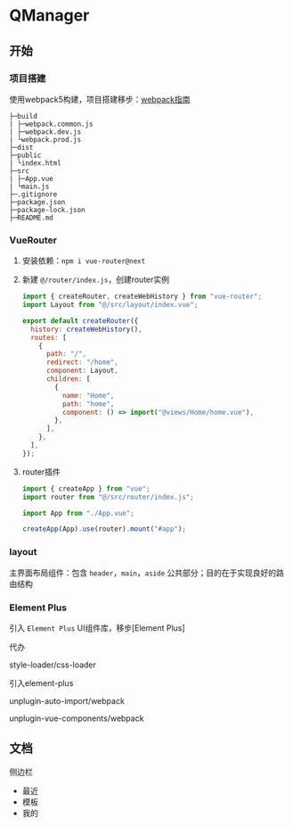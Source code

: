 # QManager

## 开始

### 项目搭建

使用webpack5构建，项目搭建移步：[webpack指南](https://kid-1912.github.io/2022/07/18/webpack%E6%8C%87%E5%8D%97/)

```
├─build
| ├─webpack.common.js
| ├─webpack.dev.js
| └webpack.prod.js
├─dist
├─public
| └index.html
├─src
| ├─App.vue
| └main.js
├─.gitignore
├─package.json
├─package-lock.json
├─README.md
```

### VueRouter

1. 安装依赖：`npm i vue-router@next`

2. 新建 `@/router/index.js`，创建router实例
   
   ```js
   import { createRouter, createWebHistory } from "vue-router";
   import Layout from "@/src/layout/index.vue";
   
   export default createRouter({
     history: createWebHistory(),
     routes: [
       {
         path: "/",
         redirect: "/home",
         component: Layout,
         children: [
           {
             name: "Home",
             path: "home",
             component: () => import("@views/Home/home.vue"),
           },
         ],
       },
     ],
   });
   ```

3. router插件
   
   ```js
   import { createApp } from "vue";
   import router from "@/src/router/index.js";
   
   import App from "./App.vue";
   
   createApp(App).use(router).mount("#app");
   ```

### layout

主界面布局组件：包含 `header`，`main`，`aside` 公共部分；目的在于实现良好的路由结构

### Element Plus

引入 `Element Plus` UI组件库，移步[Element Plus]



代办

style-loader/css-loader

引入element-plus

unplugin-auto-import/webpack

unplugin-vue-components/webpack

## 文档

侧边栏

- 最近
- 模板
- 我的
